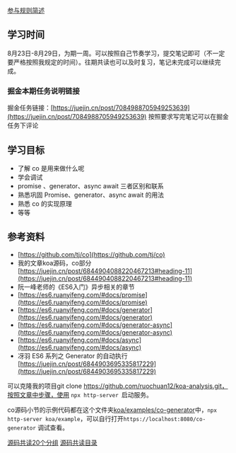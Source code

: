 [参与规则简述](https://www.yuque.com/ruochuan12/notice/gm51y6?view=doc_embed)
## 学习时间
8月23日-8月29日，为期一周。可以按照自己节奏学习，提交笔记即可（不一定要严格按照我规定的时间）。往期共读也可以及时复习，笔记未完成可以继续完成。
### 掘金本期任务说明链接

掘金任务链接：[https://juejin.cn/post/7084988705949253639](https://juejin.cn/post/7084988705949253639)
按照要求写完笔记可以在掘金任务下评论
## 学习目标

- 了解 co 是用来做什么呢
- 学会调试
- promise 、generator、async await 三者区别和联系
- 熟悉巩固 Promise、generator、async await 的用法
- 熟悉 co 的实现原理
- 等等
##
## 参考资料

- [https://github.com/tj/co](https://github.com/tj/co)
- 我的文章koa源码，co部分 [https://juejin.cn/post/6844904088220467213#heading-11](https://juejin.cn/post/6844904088220467213#heading-11)
- 阮一峰老师的《ES6入门》异步相关的章节
- [https://es6.ruanyifeng.com/#docs/promise](https://es6.ruanyifeng.com/#docs/promise)
- [https://es6.ruanyifeng.com/#docs/generator](https://es6.ruanyifeng.com/#docs/generator)
- [https://es6.ruanyifeng.com/#docs/generator-async](https://es6.ruanyifeng.com/#docs/generator-async)
- [https://es6.ruanyifeng.com/#docs/async](https://es6.ruanyifeng.com/#docs/async)
- 冴羽 ES6 系列之 Generator 的自动执行 [https://juejin.cn/post/6844903695335817229](https://juejin.cn/post/6844903695335817229)

可以克隆我的项目git clone https://github.com/ruochuan12/koa-analysis.git，按照文章中步骤，使用 `npx http-server `启动服务。

co源码小节的示例代码都在这个文件夹[koa/examples/co-generator](https://link.juejin.cn/?target=https%3A%2F%2Fgithub.com%2Flxchuan12%2Fkoa-analysis%2Ftree%2Fmaster%2Fkoa%2Fexamples%2Fco-generator)中，`npx http-server koa/example`，可以自行打开`https://localhost:8080/co-generator` 调试查看。


[源码共读20个分组](https://www.yuque.com/go/doc/56866898?view=doc_embed)
[源码共读目录](https://www.yuque.com/ruochuan12/notice/contents?view=doc_embed)
